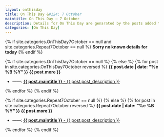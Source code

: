 ```yaml
---
layout: onthisday
title: On This Day &#124; 7 October
maintitle: On This Day — 7 October
description: Details for On This Day are genarated by the posts added to the website so the content is subject to changes/updates over time.
categories: [On This Day]
---
```


{% if site.categories.OnThisDay7October == null and site.categories.Repeat7October == null %}
<strong>Sorry no known details for today</strong>
{% endif %}

{% if site.categories.OnThisDay7October == null %}
{% else %}
{% for post in site.categories.OnThisDay7October reversed %}
<strong>{{ post.date | date: "%e %B %Y" }} {{ post.more }}</strong>
<ul>
<li> ——: <a href="{{ post.url }}"><strong>{{ post.maintitle }}</strong> - {{ post.post_description }}</a></li>
</ul>
{% endfor %}
{% endif %}

{% if site.categories.Repeat7October == null %}
{% else %}
{% for post in site.categories.Repeat7October reversed %}
<strong>{{ post.date | date: "%e %B %Y" }} {{ post.more }}</strong>
<ul>
<li> ——: <a href="{{ post.url }}"><strong>{{ post.maintitle }}</strong> - {{ post.post_description }}</a></li>
</ul>
{% endfor %}
{% endif %}

